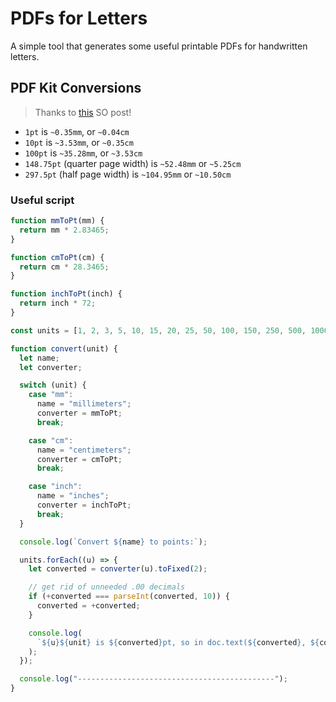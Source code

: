 # PDFs for Letters

A simple tool that generates some useful printable PDFs for handwritten letters.

## PDF Kit Conversions

> Thanks to [this](https://stackoverflow.com/questions/51540144/pdfkit-node-js-measurement-unit) SO post!

- `1pt` is `~0.35mm`, or `~0.04cm`
- `10pt` is `~3.53mm`, or `~0.35cm`
- `100pt` is `~35.28mm`, or `~3.53cm`
- `148.75pt` (quarter page width) is `~52.48mm` or `~5.25cm`
- `297.5pt` (half page width) is `~104.95mm` or `~10.50cm`

### Useful script

```js
function mmToPt(mm) {
  return mm * 2.83465;
}

function cmToPt(cm) {
  return cm * 28.3465;
}

function inchToPt(inch) {
  return inch * 72;
}

const units = [1, 2, 3, 5, 10, 15, 20, 25, 50, 100, 150, 250, 500, 1000];

function convert(unit) {
  let name;
  let converter;

  switch (unit) {
    case "mm":
      name = "millimeters";
      converter = mmToPt;
      break;

    case "cm":
      name = "centimeters";
      converter = cmToPt;
      break;

    case "inch":
      name = "inches";
      converter = inchToPt;
      break;
  }

  console.log(`Convert ${name} to points:`);

  units.forEach((u) => {
    let converted = converter(u).toFixed(2);

    // get rid of unneeded .00 decimals
    if (+converted === parseInt(converted, 10)) {
      converted = +converted;
    }

    console.log(
      `${u}${unit} is ${converted}pt, so in doc.text(${converted}, ${converted}, 'Message')`
    );
  });

  console.log("--------------------------------------------");
}
```
